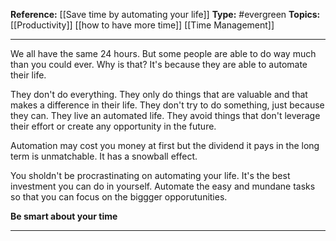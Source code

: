 
**Reference:** [[Save time by automating your life]]
**Type:** #evergreen 
**Topics:** [[Productivity]] [[how to have more time]] [[Time Management]]

----
We all have the same 24 hours. But some people are able to do way much than you could ever. Why is that? 
It's because they are able to automate their life. 

They don't do everything. They only do things that are valuable and that makes a difference in their life. They don't try to do something, just because they can. They live an automated life. They avoid things that don't leverage their effort or create any opportunity in the future.

Automation may cost you money at first but the dividend it pays in the long term is unmatchable. It has a snowball effect.

You sholdn't be procrastinating on automating your life. It's the best investment you can do in yourself. Automate the easy and mundane tasks so that you can focus on the biggger opporutunities.

**Be smart about your time**


----

